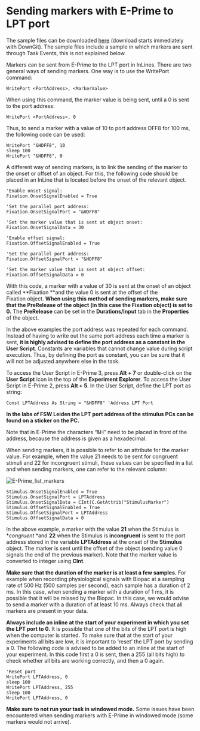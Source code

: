 # Sending markers with E-Prime to LPT port

The sample files can be downloaded [here](https://downgit.github.io/#/home?url=https://github.com/solo-fsw/eprime-lpt-sample-tasks) (download starts immediately with DownGit). The sample files include a sample in which markers are sent through Task Events, this is not explained below.

Markers can be sent from E-Prime to the LPT port in InLines. There are two general ways of sending markers. One way is to use the WritePort command:

```VBScript
WritePort <PortAddress>, <MarkerValue>
```

When using this command, the marker value is being sent, until a 0 is sent to the port address:

```VBScript
WritePort <PortAddress>, 0
```

Thus, to send a marker with a value of 10 to port address DFF8 for 100 ms, the following code can be used:

```VBScript
WritePort "&HDFF8", 10
sleep 100
WritePort "&HDFF8", 0
```

A different way of sending markers, is to link the sending of the marker to the onset or offset of an object. For this, the following code should be placed in an InLine that is located before the onset of the relevant object.

```VBScript
'Enable onset signal:
Fixation.OnsetSignalEnabled = True

'Set the parallel port address:
Fixation.OnsetSignalPort = "&HDFF8"

'Set the marker value that is sent at object onset:
Fixation.OnsetSignalData = 30

'Enable offset signal:
Fixation.OffsetSignalEnabled = True

'Set the parallel port address:
Fixation.OffsetSignalPort = "&HDFF8"

'Set the marker value that is sent at object offset:
Fixation.OffsetSignalData = 0
```

With this code, a marker with a value of 30 is sent at the onset of an object called **Fixation **and the value 0 is sent at the offset of the Fixation object. **When using this method of sending markers, make sure that the PreRelease of the object (in this case the Fixation object) is set to 0.** The **PreRelease** can be set in the **Durations/Input** tab in the **Properties** of the object.

In the above examples the port address was repeated for each command. Instead of having to write out the same port address each time a marker is sent, **it is highly advised to define the port address as a constant in the User Script**. Constants are variables that cannot change value during script execution. Thus, by defining the port as constant, you can be sure that it will not be adjusted anywhere else in the task.

To access the User Script in E-Prime 3, press **Alt + 7** or double-click on the **User Script** icon in the top of the **Experiment Explorer**. To access the User Script in E-Prime 2, press **Alt + 5**. In the User Script, define the LPT port as string:

```VBScript
Const LPTAddress As String = "&HDFF8" 'Address LPT Port
```

**In the labs of FSW Leiden the LPT port address of the stimulus PCs can be found on a sticker on the PC.**

Note that in E-Prime the characters “&H” need to be placed in front of the address, because the address is given as a hexadecimal.

When sending markers, it is possible to refer to an attribute for the marker value. For example, when the value 21 needs to be sent for congruent stimuli and 22 for incongruent stimuli, these values can be specified in a list and when sending markers, one can refer to the relevant column:

![E-Prime_list_markers](https://user-images.githubusercontent.com/56065641/217825442-08bd04c4-c4ca-47cd-bdad-c9a1445851e7.png)

```VBScript
Stimulus.OnsetSignalEnabled = True
Stimulus.OnsetSignalPort = LPTAddress
Stimulus.OnsetSignalData = CInt(C.GetAttrib("StimulusMarker")
Stimulus.OffsetSignalEnabled = True
Stimulus.OffsetSignalPort = LPTAddress
Stimulus.OffsetSignalData = 0
```

In the above example, a marker with the value **21** when the Stimulus is **congruent* *and **22** when the Stimulus is **incongruent** is sent to the port address stored in the variable **LPTAddress** at the onset of the **Stimulus** object. The marker is sent until the offset of the object (sending value 0 signals the end of the previous marker). Note that the marker value is converted to integer using **CInt**.

**Make sure that the duration of the marker is at least a few samples.** For example when recording physiological signals with Biopac at a sampling rate of 500 Hz (500 samples per second), each sample has a duration of 2 ms. In this case, when sending a marker with a duration of 1 ms, it is possible that it will be missed by the Biopac. In this case, we would advise to send a marker with a duration of at least 10 ms. Always check that all markers are present in your data.

**Always include an inline at the start of your experiment in which you set the LPT port to 0.** It is possible that one of the bits of the LPT port is high when the computer is started. To make sure that at the start of your experiments all bits are low, it is important to ‘reset’ the LPT port by sending a 0. The following code is advised to be added to an inline at the start of your experiment. In this code first a 0 is sent, then a 255 (all bits high) to check whether all bits are working correctly, and then a 0 again.

```VBScript
'Reset port
WritePort LPTAddress, 0
sleep 100
WritePort LPTAddress, 255
sleep 100
WritePort LPTAddress, 0
```

**Make sure to not run your task in windowed mode.** Some issues have been encountered when sending markers with E-Prime in windowed mode (some markers would not arrive).
